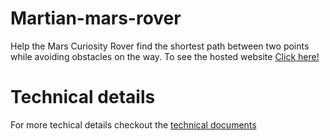 # Martian-mars-rover
Help the Mars Curiosity Rover find the shortest path between two points while avoiding obstacles on the way.
To see the hosted website [Click here!](https://tarunasaireddy.github.io/Martian-mars-rover/martian.html)

# Technical details
For more techical details checkout the [technical documents](https://github.com/Tarunasaireddy/Martian-mars-rover/tree/master/Technical%20Documents)
